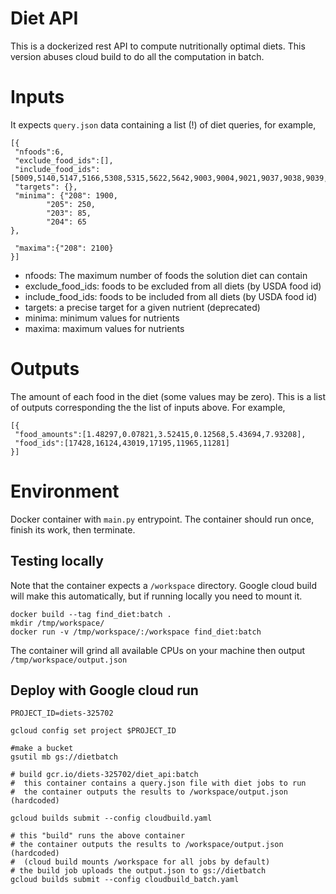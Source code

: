 # Diet API

This is a dockerized rest API to compute nutritionally optimal diets. This version abuses cloud build to do all the computation in batch.

# Inputs

It expects `query.json` data containing a list (!) of diet queries, for example,

```
[{
 "nfoods":6,
 "exclude_food_ids":[],
 "include_food_ids":[5009,5140,5147,5166,5308,5315,5622,5642,9003,9004,9021,9037,9038,9039,9040,9042,9050,9057,9060,9063,9070,9077,9078,9083,9084,9087,9089,9107,9111,9112,9113,9114,9116,9117,9118,9129,9131,9132,9139,9140,9144,9146,9148,9149,9150,9156,9159,9164,9167,9176,9181,9183,9184,9190,9191,9193,9200,9201,9202,9203,9205,9216,9218,9226,9231,9236,9252,9263,9265,9266,9277,9279,9286,9287,9302,9307,9316,9322,9326,9340,9412,9413,9414,9415,9422,9429,9430,9433,9445,9449,9500,9501,9502,9503,9504,10007,10021,11001,11007,11011,11026,11029,11031,11043,11046,11048,11050,11052,11080,11086,11088,11090,11096,11098,11109,11112,11114,11116,11119,11124,11135,11143,11147,11156,11161,11165,11167,11191,11197,11201,11203,11205,11207,11209,11211,11213,11215,11216,11218,11220,11226,11233,11238,11239,11240,11246,11248,11250,11251,11252,11253,11257,11260,11265,11266,11270,11278,11282,11291,11292,11293,11294,11297,11298,11300,11304,11333,11344,11352,11353,11354,11355,11422,11427,11429,11430,11435,11450,11452,11457,11467,11475,11477,11482,11485,11489,11492,11495,11507,11518,11527,11529,11564,11568,11588,11591,11593,11595,11597,11599,11601,11622,11637,11641,11643,11653,11670,11676,11677,11695,11696,11722,11739,11741,11749,11750,11819,11821,11900,11950,11951,11952,11953,11954,11957,11959,11960,11965,11972,11973,11974,11976,11977,11979,11981,11987,11990,11993,11995,12001,12004,12024,12037,12039,12058,12061,12063,12087,12093,12097,12098,12104,12120,12127,12131,12142,12151,12155,12158,12163,12202,12205,12220,13020,14411,14412,14429,15009,15012,15016,15029,15034,15037,15040,15047,15052,15063,15067,15082,15086,15100,15111,15116,15118,15137,15140,15148,15165,15169,15178,15188,15191,15192,15196,15197,15200,15202,15203,15204,15205,15209,15210,15211,15212,15216,15217,15218,15220,15221,15222,15226,15227,15230,15231,15233,15235,15237,15239,15241,15244,15246,15247,15262,15267,15269,15271,15273,16390,17000,17224,19296,19911,19912,20001,20005,20008,20031,20033,20035,20036,20038,20040,20044,20050,20052,20054,20062,20067,20069,20071,20072,20073,20074,20075,20076,20087,20088,20138,20140,20142,20314,20444,20450,20452,20466,43282,43283,43392],
 "targets": {},
 "minima": {"208": 1900,
        "205": 250,
        "203": 85,
        "204": 65
},

 "maxima":{"208": 2100}
}]

```

- nfoods: The maximum number of foods the solution diet can contain
- exclude_food_ids: foods to be excluded from all diets (by USDA food id)
- include_food_ids: foods to be included from all diets (by USDA food id)
- targets: a precise target for a given nutrient (deprecated)
- minima: minimum values for nutrients
- maxima: maximum values for nutrients

# Outputs

The amount of each food in the diet (some values may be zero). This is a list of outputs corresponding the the list of inputs above. For example,

```
[{
 "food_amounts":[1.48297,0.07821,3.52415,0.12568,5.43694,7.93208],
 "food_ids":[17428,16124,43019,17195,11965,11281]
}]
```

# Environment

Docker container with `main.py` entrypoint. The container should run once, finish its work, then terminate.

## Testing locally

Note that the container expects a `/workspace` directory. Google cloud build will make this automatically, but if running locally you need to mount it.

```
docker build --tag find_diet:batch .
mkdir /tmp/workspace/
docker run -v /tmp/workspace/:/workspace find_diet:batch
```

The container will grind all available CPUs on your machine then output `/tmp/workspace/output.json`

## Deploy with Google cloud run

```
PROJECT_ID=diets-325702

gcloud config set project $PROJECT_ID

#make a bucket
gsutil mb gs://dietbatch

# build gcr.io/diets-325702/diet_api:batch
#  this container contains a query.json file with diet jobs to run
#  the container outputs the results to /workspace/output.json (hardcoded)

gcloud builds submit --config cloudbuild.yaml

# this "build" runs the above container
# the container outputs the results to /workspace/output.json (hardcoded)
#  (cloud build mounts /workspace for all jobs by default)
# the build job uploads the output.json to gs://dietbatch
gcloud builds submit --config cloudbuild_batch.yaml
```
